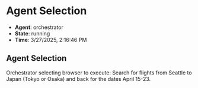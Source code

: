 # Agent Selection

- **Agent**: orchestrator
- **State**: running
- **Time**: 3/27/2025, 2:16:46 PM

## Agent Selection

Orchestrator selecting browser to execute: Search for flights from Seattle to Japan (Tokyo or Osaka) and back for the dates April 15-23.

